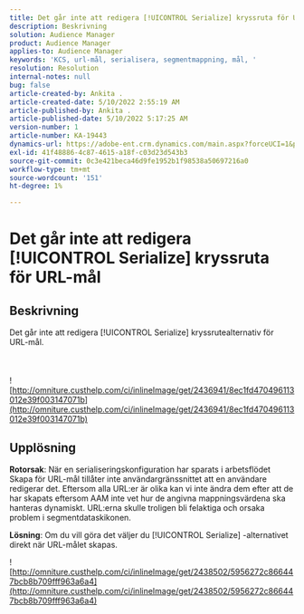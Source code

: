 ```yaml
---
title: Det går inte att redigera [!UICONTROL Serialize] kryssruta för URL-mål
description: Beskrivning
solution: Audience Manager
product: Audience Manager
applies-to: Audience Manager
keywords: 'KCS, url-mål, serialisera, segmentmappning, mål, '
resolution: Resolution
internal-notes: null
bug: false
article-created-by: Ankita .
article-created-date: 5/10/2022 2:55:19 AM
article-published-by: Ankita .
article-published-date: 5/10/2022 5:17:25 AM
version-number: 1
article-number: KA-19443
dynamics-url: https://adobe-ent.crm.dynamics.com/main.aspx?forceUCI=1&pagetype=entityrecord&etn=knowledgearticle&id=fe9af69d-0cd0-ec11-a7b5-0022480a8753
exl-id: 41f48886-4c87-4615-a18f-c03d23d543b3
source-git-commit: 0c3e421beca46d9fe1952b1f98538a50697216a0
workflow-type: tm+mt
source-wordcount: '151'
ht-degree: 1%

---
```


# Det går inte att redigera [!UICONTROL Serialize] kryssruta för URL-mål

## Beskrivning

Det går inte att redigera [!UICONTROL Serialize] kryssrutealternativ för URL-mål.<br><br> <br><br>![http://omniture.custhelp.com/ci/inlineImage/get/2436941/8ec1fd470496113012e39f003147071b](http://omniture.custhelp.com/ci/inlineImage/get/2436941/8ec1fd470496113012e39f003147071b)

## Upplösning


<b>Rotorsak</b>: När en serialiseringskonfiguration har sparats i arbetsflödet Skapa för URL-mål tillåter inte användargränssnittet att en användare redigerar det. Eftersom alla URL:er är olika kan vi inte ändra dem efter att de har skapats eftersom AAM inte vet hur de angivna mappningsvärdena ska hanteras dynamiskt. URL:erna skulle troligen bli felaktiga och orsaka problem i segmentdataskikonen.

<b>Lösning</b>: Om du vill göra det väljer du [!UICONTROL Serialize] -alternativet direkt när URL-målet skapas.



![http://omniture.custhelp.com/ci/inlineImage/get/2438502/5956272c866447bcb8b709fff963a6a4](http://omniture.custhelp.com/ci/inlineImage/get/2438502/5956272c866447bcb8b709fff963a6a4)
